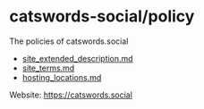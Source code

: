 # catswords-social/policy
The policies of catswords.social

* [site_extended_description.md](site_extended_description.md)
* [site_terms.md](site_terms.md)
* [hosting_locations.md](hosting_locations.md)

Website: https://catswords.social
